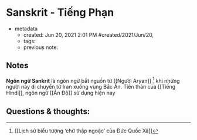 # Sanskrit - Tiếng Phạn

- metadata
	- created: Jun 20, 2021 2:01 PM #created/2021/Jun/20,
	- tags:
	- previous note:

## Notes

**Ngôn ngữ Sankrit** là ngôn ngữ bắt nguồn từ [[Người Aryan]] [^1] khi những người này di chuyển từ Iran xuống vùng Bắc Ấn. Tiền thân của [[Tiếng Hindi]], ngôn ngữ [[Ấn Độ]] sử dụng hiện nay

## Questions & thoughts:

[^1]: [[Lịch sử biểu tượng ‘chữ thập ngoặc’ của Đức Quốc Xã]]